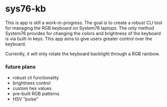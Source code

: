 # sys76-kb
This is app is still a work-in-progress. The goal is to create a robust CLI tool for managing the RGB keyboard on System76 laptops. The only method System76 provides for changing the colors and brightness of the keyboard is via built-in keys. This app aims to give users greater control over the keyboard.

Currently, it will only rotate the keyboard backlight through a RGB rainbow.

### future plans
- robust cli functionality
- brightness control
- custom hex values
- pre-built RGB patterns
- HSV "pulse"